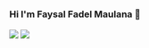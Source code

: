 ### Hi I'm Faysal Fadel Maulana 👋

<img align="center" src="https://github-readme-stats.vercel.app/api?username=anuraghazra&show_icons=true&theme=vue-dark" />
<img align="center" src="https://github-readme-stats.vercel.app/api/top-langs/?username=ffadelm&langs_count=8" />
<!--
**ffadelm/ffadelm** is a ✨ _special_ ✨ repository because its `README.md` (this file) appears on your GitHub profile.

Here are some ideas to get you started:

- 🔭 I’m currently working on ...
- 🌱 I’m currently learning ...
- 👯 I’m looking to collaborate on ...
- 🤔 I’m looking for help with ...
- 💬 Ask me about ...
- 📫 How to reach me: ...
- 😄 Pronouns: ...
- ⚡ Fun fact: ...
-->
